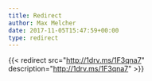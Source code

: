 ```yaml
---
title: Redirect
author: Max Melcher
date: 2017-11-05T15:47:59+00:00
type: redirect
---
```

{{< redirect src="http://1drv.ms/1F3qna7" description="http://1drv.ms/1F3qna7" >}}
